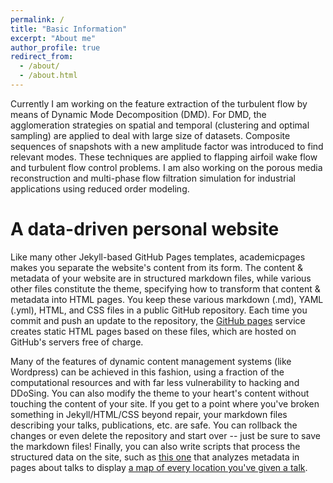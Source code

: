 ```yaml
---
permalink: /
title: "Basic Information"
excerpt: "About me"
author_profile: true
redirect_from: 
  - /about/
  - /about.html
---
```


Currently I am working on the feature extraction of the turbulent flow by means of Dynamic Mode Decomposition (DMD). For DMD, the agglomeration strategies on spatial and temporal (clustering and optimal sampling) are applied to deal with large size of datasets. Composite sequences of snapshots with a new amplitude factor was introduced to find relevant modes. These techniques are applied to flapping airfoil wake flow and turbulent flow control problems. I am also working on the porous media reconstruction and multi-phase flow filtration simulation for industrial applications using reduced order modeling.

A data-driven personal website
======
Like many other Jekyll-based GitHub Pages templates, academicpages makes you separate the website's content from its form. The content & metadata of your website are in structured markdown files, while various other files constitute the theme, specifying how to transform that content & metadata into HTML pages. You keep these various markdown (.md), YAML (.yml), HTML, and CSS files in a public GitHub repository. Each time you commit and push an update to the repository, the [GitHub pages](https://pages.github.com/) service creates static HTML pages based on these files, which are hosted on GitHub's servers free of charge.

Many of the features of dynamic content management systems (like Wordpress) can be achieved in this fashion, using a fraction of the computational resources and with far less vulnerability to hacking and DDoSing. You can also modify the theme to your heart's content without touching the content of your site. If you get to a point where you've broken something in Jekyll/HTML/CSS beyond repair, your markdown files describing your talks, publications, etc. are safe. You can rollback the changes or even delete the repository and start over -- just be sure to save the markdown files! Finally, you can also write scripts that process the structured data on the site, such as [this one](https://github.com/academicpages/academicpages.github.io/blob/master/talkmap.ipynb) that analyzes metadata in pages about talks to display [a map of every location you've given a talk](https://academicpages.github.io/talkmap.html).
